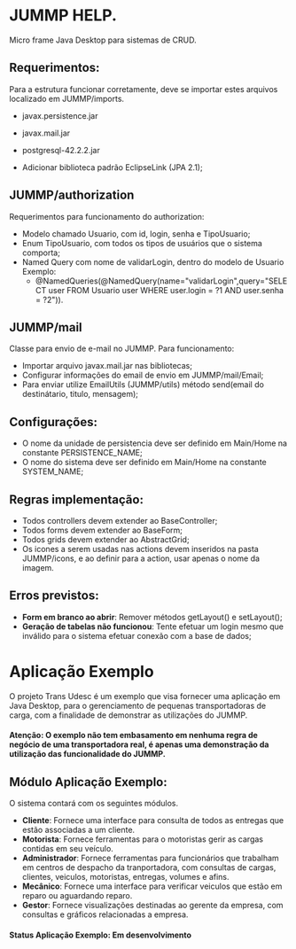 # JUMMP HELP.
Micro frame Java Desktop para sistemas de CRUD.

## Requerimentos:

Para a estrutura funcionar corretamente, deve se importar estes arquivos 
localizado em JUMMP/imports.

- javax.persistence.jar
- javax.mail.jar
- postgresql-42.2.2.jar

- Adicionar biblioteca padrão EclipseLink (JPA 2.1);

## JUMMP/authorization
 Requerimentos para funcionamento do authorization:
 
 - Modelo chamado Usuario, com id, login, senha e TipoUsuario;
 - Enum TipoUsuario, com todos os tipos de usuários que o sistema comporta;
 - Named Query com nome de validarLogin, dentro do modelo de Usuario Exemplo: 
      * @NamedQueries(@NamedQuery(name="validarLogin",query="SELECT user FROM Usuario user WHERE user.login = ?1 AND user.senha = ?2")).

## JUMMP/mail
 Classe para envio de e-mail no JUMMP. Para funcionamento:
 
 - Importar arquivo javax.mail.jar nas bibliotecas;
 - Configurar informações do email de envio em JUMMP/mail/Email;
 - Para enviar utilize EmailUtils (JUMMP/utils) método send(email do destinátario, titulo, mensagem);

## Configurações:

- O nome da unidade de persistencia deve ser definido em Main/Home na constante PERSISTENCE_NAME;
- O nome do sistema deve ser definido em Main/Home na constante SYSTEM_NAME;

## Regras implementação:

- Todos controllers devem extender ao BaseController;
- Todos forms devem extender ao BaseForm;
- Todos grids devem extender ao AbstractGrid;
- Os icones a serem usadas nas actions devem inseridos na pasta JUMMP/icons, e ao definir para a action, usar apenas o nome da imagem.

## Erros previstos:
- **Form em branco ao abrir**: Remover métodos getLayout() e setLayout(); 
- **Geração de tabelas não funcionou**: Tente efetuar um login mesmo que inválido para o sistema efetuar conexão com a base de dados; 

# Aplicação Exemplo

O projeto Trans Udesc é um exemplo que visa fornecer uma aplicação em Java Desktop, para o gerenciamento de pequenas transportadoras de carga, com a finalidade de demonstrar as utilizações do JUMMP.

#### Atenção: O exemplo não tem embasamento em nenhuma regra de negócio de uma transportadora real, é apenas uma demonstração da utilização das funcionalidade do JUMMP. 

## Módulo Aplicação Exemplo:
O sistema contará com os seguintes módulos.
 - **Cliente**: Fornece uma interface para consulta de todos as entregas que estão associadas a um cliente.
 - **Motorista**: Fornece ferramentas para o motoristas gerir as cargas contidas em seu veículo.
 - **Administrador**: Fornece ferramentas para funcionários que trabalham em centros de despacho da tranportadora, com consultas de cargas, clientes, veiculos, motoristas, entregas, volumes e afins.
 - **Mecânico**: Fornece uma interface para verificar veiculos que estão em reparo ou aguardando reparo.
 - **Gestor**: Fornece visualizações destinadas ao gerente da empresa, com consultas e gráficos relacionadas a empresa.
 
 #### Status Aplicação Exemplo: Em desenvolvimento
